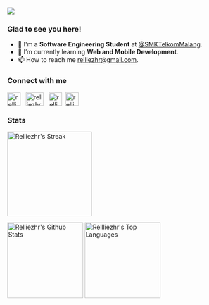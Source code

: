 <h1 align="left">
    <img src="https://readme-typing-svg.herokuapp.com/?font=Righteous&size=35&width=500&height=70&duration=4000&lines=Hello+World!+🌏;+I'm+Aurellie,+let's+connect!;" />
</h1>
<div>
    <h3>Glad to see you here!</h3>
    <ul>
        <li>🔭 I'm a <b>Software Engineering Student</b> at <a href="https://www.smktelkom-mlg.sch.id/" target="blank">@SMKTelkomMalang</a>.</li>
        <li>🌱 I’m currently learning <b>Web and Mobile Development</b>.</li>
        <li>📫 How to reach me <a href="mailto:relliezhr@gmail.com" target="blank">relliezhr@gmail.com</a>.</li>
    </ul>
</div>

<div>
    <h3 align="left">Connect with me</h3>
<p align="left">
	<a href="https://linkedin.com/in/relliezhr" target="blank"><img align="center" src="https://raw.githubusercontent.com/rahuldkjain/github-profile-readme-generator/master/src/images/icons/Social/linked-in-alt.svg" alt="relliezhr" height="30" /></a> &nbsp;
    <a href="https://github.com/relliezhr" target="_blank"><img align="center" src="https://raw.githubusercontent.com/rahuldkjain/github-profile-readme-generator/master/src/images/icons/Social/github.svg" alt="relliezhr" height="30" width="40" /></a>
&nbsp;
	<a href="https://instagram.com/relliezhr" target="blank"><img align="center" src="https://raw.githubusercontent.com/rahuldkjain/github-profile-readme-generator/master/src/images/icons/Social/instagram.svg" alt="relliezhr" height="30" /></a>&nbsp;
	<a href="https://twitter.com/relliezhr" target="blank"><img align="center" src="https://raw.githubusercontent.com/rahuldkjain/github-profile-readme-generator/master/src/images/icons/Social/twitter.svg" alt="relliezhr" height="30" /></a>&nbsp;
</p>
</div>

<!-- <div>
    <h3 align="left">Languages and Tools</h3>
<p align="left">
	<a href="https://github.com/features/actions" target="_blank" rel="noreferrer"> <img src="https://www.vectorlogo.zone/logos/github/github-tile.svg" alt="GitHub Actions" height="30" /></a>
	<a href="https://www.w3.org/html/" target="_blank" rel="noreferrer"> <img src="https://raw.githubusercontent.com/devicons/devicon/master/icons/html5/html5-original-wordmark.svg" alt="html5" height="30"</a>
	<a href="https://developer.mozilla.org/en-US/docs/Web/JavaScript" target="_blank" rel="noreferrer"> <img src="https://raw.githubusercontent.com/devicons/devicon/master/icons/javascript/javascript-original.svg" alt="javascript" height="30" /></a>
</p>
</div> -->

<div>
	<h3 align="left">Stats</h3>
	<p align=left>
		<a href="https://git.io/streak-stats" title="Go to Source">
			<img alt="Relliezhr's Streak" src="https://github-readme-streak-stats.herokuapp.com/?user=relliezhr&theme=react&border=61dafb" height="192px"/>
  </a>
</p>
	<p>
	<a href="https://github.com/relliezhr/github-readme-stats" title="Go to Source"><img alt="Relliezhr's Github Stats" src="https://denvercoder1-github-readme-stats.vercel.app/api?username=relliezhr&show_icons=true&count_private=true&theme=react&border=61dafb&hide_border=true" height="172px"/></a>
	<a href="https://github.com/relliezhr/github-readme-stats" title="Go to Source"><img alt="Rellliezhr's Top Languages" src="https://github-readme-stats.vercel.app/api/top-langs/?username=relliezhr&langs_count=6&layout=compact&theme=react&hide_border=true&border_color=61dafb" height="172px"/></a>
	</p>
</div>

